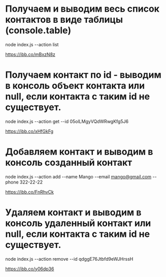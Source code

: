 # Получаем и выводим весь список контактов в виде таблицы (console.table)
node index.js --action list

https://ibb.co/mBxzN8z

# Получаем контакт по id - выводим в консоль объект контакта или null, если контакта с таким id не существует.
node index.js --action get --id 05olLMgyVQdWRwgKfg5J6

https://ibb.co/xHfGkFg

# Добавляем контакт и выводим в консоль созданный контакт
node index.js --action add --name Mango --email mango@gmail.com --phone 322-22-22

https://ibb.co/FnRhvCk

# Удаляем контакт и выводим в консоль удаленный контакт или null, если контакта с таким id не существует.
node index.js --action remove --id qdggE76Jtbfd9eWJHrssH

https://ibb.co/y06dp36

